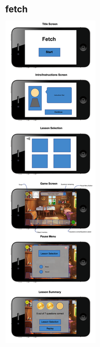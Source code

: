 fetch
=====



![fetch wireframs](https://github.com/jaaydenh/fetch/raw/master/Fetch%20Wireframes.png)
